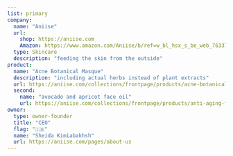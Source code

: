 ```yaml
---
list: primary
company:
  name: "Aniise"
  url:
    shop: https://aniise.com
    Amazon: https://www.amazon.com/Aniise/b/ref=w_bl_hsx_s_be_web_7633781011?ie=UTF8&node=7633781011&field-lbr_brands_browse-bin=Aniise
  type: Skincare
  description: "feeding the skin from the outside"
product:
  name: "Acne Botanical Masque"
  description: "including actual herbs instead of plant extracts"
  url: https://aniise.com/collections/frontpage/products/acne-botanical-masque
  second:
    name: "avocado and apricot face oil"
    url: https://aniise.com/collections/frontpage/products/anti-aging-face-oil-with-apricot-avocado
owner:
  type: owner-founder
  title: "CEO"
  flag: "🇮🇷"
  name: "Sheida Kimiabakhsh"
  url: https://aniise.com/pages/about-us
---
```

